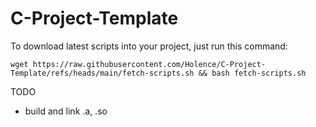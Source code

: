# C-Project-Template

To download latest scripts into your project, just run this command:

```
wget https://raw.githubusercontent.com/Holence/C-Project-Template/refs/heads/main/fetch-scripts.sh && bash fetch-scripts.sh
```

TODO
- build and link .a, .so
